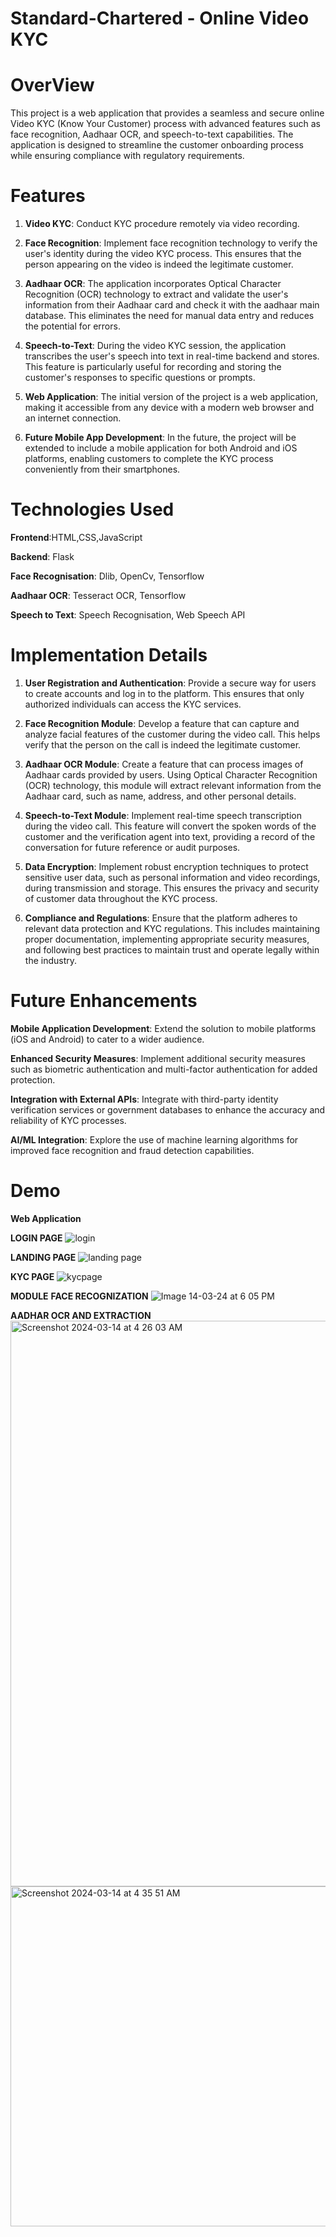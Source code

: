# Standard-Chartered - Online Video KYC
# OverView
This project is a web application that provides a seamless and secure online Video KYC (Know Your Customer) process with advanced features such as face recognition, Aadhaar OCR, and speech-to-text capabilities. The application is designed to streamline the customer onboarding process while ensuring compliance with regulatory requirements.

# Features 
1. **Video KYC**: Conduct KYC procedure remotely via video recording.

2. **Face Recognition**: Implement face recognition technology to verify the user's identity during the video KYC process. This ensures that the person appearing on the video is indeed the legitimate customer.

3. **Aadhaar OCR**: The application incorporates Optical Character Recognition (OCR) technology to extract and validate the user's information from their Aadhaar card and check it with the aadhaar main database. This eliminates the need for manual data entry and reduces the potential for errors.

4. **Speech-to-Text**: During the video KYC session, the application transcribes the user's speech into text in real-time backend and stores. This feature is particularly useful for recording and storing the customer's responses to specific questions or prompts.

5. **Web Application**: The initial version of the project is a web application, making it accessible from any device with a modern web browser and an internet connection.

6. **Future Mobile App Development**: In the future, the project will be extended to include a mobile application for both Android and iOS platforms, enabling customers to complete the KYC process conveniently from their smartphones.

# Technologies Used
**Frontend**:HTML,CSS,JavaScript

**Backend**: Flask

**Face Recognisation**: Dlib, OpenCv, Tensorflow

**Aadhaar OCR**: Tesseract OCR, Tensorflow

**Speech to Text**: Speech Recognisation, Web Speech API

# Implementation Details 
1. **User Registration and Authentication**: Provide a secure way for users to create accounts and log in to the platform. This ensures that only authorized individuals can access the KYC services.

2. **Face Recognition Module**: Develop a feature that can capture and analyze facial features of the customer during the video call. This helps verify that the person on the call is indeed the legitimate customer.
3. **Aadhaar OCR Module**: Create a feature that can process images of Aadhaar cards provided by users. Using Optical Character Recognition (OCR) technology, this module will extract relevant information from the Aadhaar card, such as name, address, and other personal details.

4. **Speech-to-Text Module**: Implement real-time speech transcription during the video call. This feature will convert the spoken words of the customer and the verification agent into text, providing a record of the conversation for future reference or audit purposes.

5. **Data Encryption**: Implement robust encryption techniques to protect sensitive user data, such as personal information and video recordings, during transmission and storage. This ensures the privacy and security of customer data throughout the KYC process.

6. **Compliance and Regulations**: Ensure that the platform adheres to relevant data protection and KYC regulations. This includes maintaining proper documentation, implementing appropriate security measures, and following best practices to maintain trust and operate legally within the industry.

# Future Enhancements

**Mobile Application Development**: Extend the solution to mobile platforms (iOS and Android) to cater to a wider audience.

**Enhanced Security Measures**: Implement additional security measures such as biometric authentication and multi-factor authentication for added protection.

**Integration with External APIs**: Integrate with third-party identity verification services or government databases to enhance the accuracy and reliability of KYC processes.

**AI/ML Integration**: Explore the use of machine learning algorithms for improved face recognition and fraud detection capabilities.

# Demo 

**Web Application**

**LOGIN PAGE**
![login](https://github.com/sbanerjee29/Standard-Chartered/assets/104590401/922a5530-65c2-4104-a3a7-37635b11ddec)

**LANDING PAGE**
![landing page](https://github.com/sbanerjee29/Standard-Chartered/assets/104590401/6ddd6ba5-2e59-41ae-8e1a-598983e67062)

**KYC PAGE**
![kycpage](https://github.com/sbanerjee29/Standard-Chartered/assets/104590401/4decc106-d8a6-4dc4-b71e-6ade2b350dc2)


**MODULE**
**FACE RECOGNIZATION**
![Image 14-03-24 at 6 05 PM](https://github.com/sbanerjee29/Standard-Chartered/assets/104590401/86c382d2-dbd5-4c95-b1df-d7a468b3517e)

**AADHAR OCR AND EXTRACTION**
<img width="905" alt="Screenshot 2024-03-14 at 4 26 03 AM" src="https://github.com/sbanerjee29/Standard-Chartered/assets/104590401/428c1dec-ac82-4109-a224-4591ce0249fe">
<img width="544" alt="Screenshot 2024-03-14 at 4 35 51 AM" src="https://github.com/sbanerjee29/Standard-Chartered/assets/104590401/d49d5bf1-e011-49a3-b284-ae0beed980f6">


